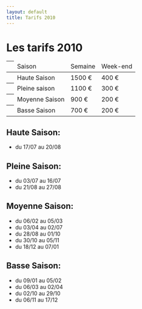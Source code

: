 ```yaml
---
layout: default
title: Tarifs 2010
---
```


# Les tarifs 2010 

<table class="tarifs" cellpadding="1" cellspacing="1" width="450">
        <thead>
		<tr> 
        		<th>&nbsp;</th>
			<td>Saison</td>
			<td>Semaine</td>
			<td>Week-end</td>
		</tr>
        </thead>
        <tbody>
		<tr class="haute-saison">
			<th>&nbsp;</th>
			<td>Haute Saison</td>
			<td>1500 €</td>
			<td>400 €</td>
		</tr>
		<tr class="pleine-saison">
			<th>&nbsp;</th>
			<td>Pleine saison</td>
			<td>1100 €</td>
			<td>300 €</td>
		</tr>
        	<tr class="moyenne-saison">
			<th>&nbsp;</th>
			<td>Moyenne Saison</td>
			<td>900 €</td>
			<td>200 €</td>
		</tr>
		<tr class="basse-saison">
			<th>&nbsp;</th>
			<td>Basse Saison</td>
			<td>700 €</td>
			<td>200 €</td>
		</tr>
	</tbody>
</table>

## Haute Saison:

* du 17/07 au 20/08

## Pleine Saison:

* du 03/07 au 16/07
* du 21/08 au 27/08

## Moyenne Saison:

* du 06/02 au 05/03
* du 03/04 au 02/07
* du 28/08 au 01/10
* du 30/10 au 05/11
* du 18/12 au 07/01

## Basse Saison:

* du 09/01 au 05/02
* du 06/03 au 02/04
* du 02/10 au 29/10
* du 06/11 au 17/12

